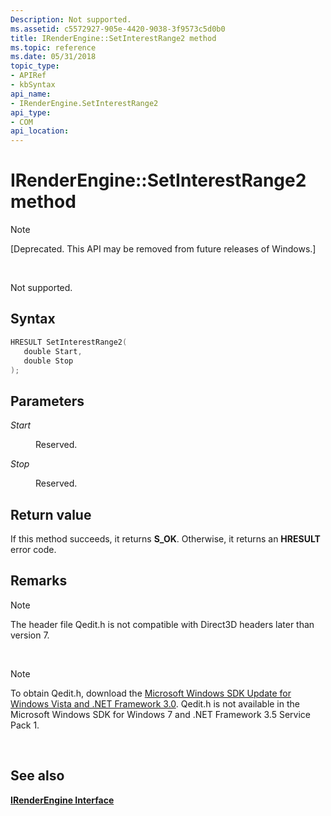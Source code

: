 ```yaml
---
Description: Not supported.
ms.assetid: c5572927-905e-4420-9038-3f9573c5d0b0
title: IRenderEngine::SetInterestRange2 method
ms.topic: reference
ms.date: 05/31/2018
topic_type: 
- APIRef
- kbSyntax
api_name: 
- IRenderEngine.SetInterestRange2
api_type: 
- COM
api_location: 
---
```


# IRenderEngine::SetInterestRange2 method

> [!Note]  
> \[Deprecated. This API may be removed from future releases of Windows.\]

 

Not supported.

## Syntax


```C++
HRESULT SetInterestRange2(
   double Start,
   double Stop
);
```



## Parameters

<dl> <dt>

*Start* 
</dt> <dd>

Reserved.

</dd> <dt>

*Stop* 
</dt> <dd>

Reserved.

</dd> </dl>

## Return value

If this method succeeds, it returns **S\_OK**. Otherwise, it returns an **HRESULT** error code.

## Remarks

> [!Note]  
> The header file Qedit.h is not compatible with Direct3D headers later than version 7.

 

> [!Note]  
> To obtain Qedit.h, download the [Microsoft Windows SDK Update for Windows Vista and .NET Framework 3.0](https://msdn.microsoft.com/windowsvista/bb980924.aspx). Qedit.h is not available in the Microsoft Windows SDK for Windows 7 and .NET Framework 3.5 Service Pack 1.

 

## See also

<dl> <dt>

[**IRenderEngine Interface**](irenderengine.md)
</dt> </dl>

 

 



